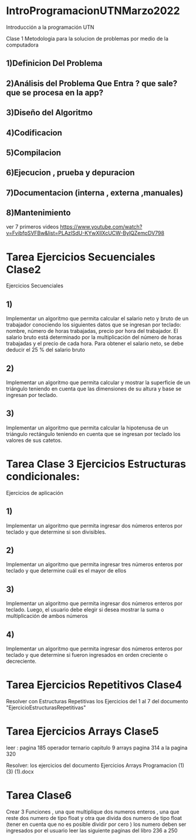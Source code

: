 # IntroProgramacionUTNMarzo2022
Introducción a la programación UTN

Clase 1
	Metodologia para la solucion de problemas por medio de la computadora

## 1)Definicion Del Problema
## 2)Análisis del Problema Que Entra ? que sale? que se procesa en la app?
## 3)Diseño del Algoritmo 
## 4)Codificacion
## 5)Compilacion
## 6)Ejecucion , prueba y depuracion
## 7)Documentacion (interna , externa  ,manuales)
## 8)Mantenimiento 

ver 7 primeros videos https://www.youtube.com/watch?v=FvibfpSVFBw&list=PLAzlSdU-KYwXllXcUCW-BylQZemcDV798

# Tarea Ejercicios Secuenciales Clase2 
Ejercicios Secuenciales 

## 1)
Implementar un algoritmo que permita calcular el salario neto y bruto 
de un trabajador conociendo los siguientes datos que se ingresan por 
teclado: nombre, número de horas trabajadas, precio por hora del 
trabajador. El salario bruto está determinado por la multiplicación del 
número de horas trabajadas y el precio de cada hora. Para obtener el 
salario neto, se debe deducir el 25 % del salario bruto

## 2) 
Implementar un algoritmo que permita calcular y mostrar la superficie 
de un triángulo teniendo en cuenta que las dimensiones de su altura y base 
se ingresan por teclado.

## 3)
Implementar un algoritmo que permita calcular la hipotenusa de un 
triángulo rectángulo teniendo en cuenta que se ingresan por teclado los 
valores de sus catetos.


# Tarea Clase 3 Ejercicios Estructuras condicionales:

Ejercicios de aplicación

## 1)
Implementar un algoritmo que permita ingresar dos números enteros 
por teclado y que determine si son divisibles.

## 2)
Implementar un algoritmo que permita ingresar tres números enteros 
por teclado y que determine cuál es el mayor de ellos

## 3) 
Implementar un algoritmo que permita ingresar dos números enteros 
por teclado. Luego, el usuario debe elegir si desea mostrar la suma o 
multiplicación de ambos números


## 4)
Implementar un algoritmo que permita ingresar dos números enteros 
por teclado y que determine si fueron ingresados en orden creciente o 
decreciente.

# Tarea Ejercicios Repetitivos Clase4 
Resolver con Estructuras Repetitivas los Ejercicios del 1 al 7 del documento "EjercicioEstructurasRepetitivas"  

# Tarea Ejercicios Arrays Clase5 
leer :
pagina 185 operador ternario
capitulo 9 arrays pagina 314 a la pagina 320

Resolver: los ejercicios del documento Ejercicios Arrays Programacion (1) (3) (1).docx

# Tarea Clase6 
Crear 3 Funciones , una que multiplique dos numeros enteros , una que reste dos numero de tipo float y otra que divida dos numero de tipo float  (tener en cuenta que no es posible dividir por cero )
los numero deben ser ingresados por el usuario 
leer las siguiente paginas del libro 236 a 250

